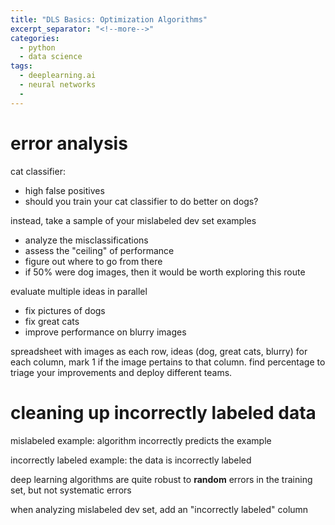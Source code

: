 ```yaml
---
title: "DLS Basics: Optimization Algorithms"
excerpt_separator: "<!--more-->"
categories:
  - python
  - data science
tags:
  - deeplearning.ai
  - neural networks
  -
---
```


# error analysis

cat classifier:

- high false positives
- should you train your cat classifier to do better on dogs?

instead, take a sample of your mislabeled dev set examples
- analyze the misclassifications
- assess the "ceiling" of performance
- figure out where to go from there
- if 50% were dog images, then it would be worth exploring this route

evaluate multiple ideas in parallel
- fix pictures of dogs
- fix great cats
- improve performance on blurry images

spreadsheet with images as each row, ideas (dog, great cats, blurry) for each column, mark 1 if the image pertains to that column. find percentage to triage your improvements and deploy different teams.

# cleaning up incorrectly labeled data

mislabeled example: algorithm incorrectly predicts the example

incorrectly labeled example: the data is incorrectly labeled

deep learning algorithms are quite robust to **random** errors in the training set, but not systematic errors

when analyzing mislabeled dev set, add an "incorrectly labeled" column